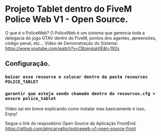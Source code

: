 # Projeto Tablet dentro do FiveM Police Web V1 - Open Source.

O que é o PoliceWeb?
O PoliceWeb é um sistema que gerencia toda a delegacia do jogo GTAV dentro do FiveM, pontos dos agentes, apreensões, código penal, etc...
Vídeo de Demonstração do Sistema:
https://www.youtube.com/watch?v=CBzejxkaVlE&t=192s

## Configuração.

### `baixar esse resource e colocar dentro da pasta resources POLICE_TABLET`

### `garantir que esteja sendo chamado dentro do resources.cfg > ensure police_tablet`




Vídeo sai em breve explicando como instalar
mas basicamente é isso, Enjoy!

Segue o link do respositório Open Source da Aplicação FrontEnd:
https://github.com/almcarvalho/policeweb-v1-open-source-front






